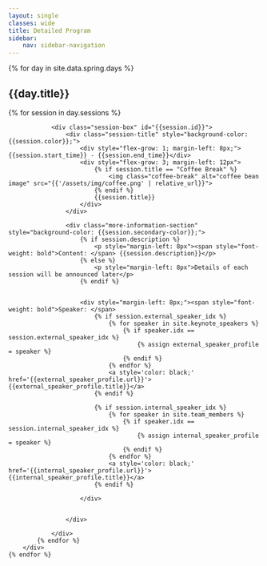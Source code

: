 ```yaml
---
layout: single
classes: wide
title: Detailed Program
sidebar:
    nav: sidebar-navigation
---
```



<div>
    {% for day in site.data.spring.days %}
        <div class="spring-school-day">
            <h2> {{day.title}} </h2>
            {% for session in day.sessions %}

                <div class="session-box" id="{{session.id}}">
                    <div class="session-title" style="background-color: {{session.color}};">
                        <div style="flex-grow: 1; margin-left: 8px;">{{session.start_time}} - {{session.end_time}}</div>
                        <div style="flex-grow: 3; margin-left: 12px">
                            {% if session.title == "Coffee Break" %}
                                <img class="coffee-break" alt="coffee bean image" src="{{'/assets/img/coffee.png' | relative_url}}">
                            {% endif %}
                            {{session.title}}
                        </div>
                    </div>

                    <div class="more-information-section" style="background-color: {{session.secondary-color}};">
                        {% if session.description %}
                            <p style="margin-left: 8px"><span style="font-weight: bold">Content: </span> {{session.description}}</p>
                        {% else %}
                            <p style="margin-left: 8px">Details of each session will be announced later</p>
                        {% endif %}
                        

                        <div style="margin-left: 8px;"><span style="font-weight: bold">Speaker: </span>
                            {% if session.external_speaker_idx %}
                                {% for speaker in site.keynote_speakers %}
                                    {% if speaker.idx == session.external_speaker_idx %}
                                        {% assign external_speaker_profile = speaker %}
                                    {% endif %}
                                {% endfor %}
                                <a style='color: black;' href='{{external_speaker_profile.url}}'> {{external_speaker_profile.title}}</a>
                            {% endif %}

                            {% if session.internal_speaker_idx %}
                                {% for speaker in site.team_members %}
                                    {% if speaker.idx == session.internal_speaker_idx %}
                                        {% assign internal_speaker_profile = speaker %}
                                    {% endif %}
                                {% endfor %}
                                <a style='color: black;' href='{{internal_speaker_profile.url}}'> {{internal_speaker_profile.title}}</a>
                            {% endif %}

                        </div>


                    </div>

                </div>
            {% endfor %}
        </div>
    {% endfor %}
</div>
